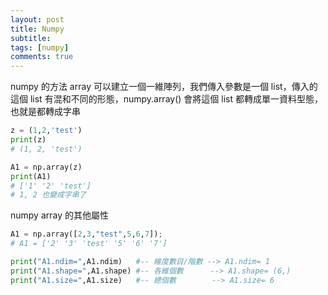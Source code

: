 ```yaml
---
layout: post
title: Numpy
subtitle: 
tags: [numpy]
comments: true
---
```


numpy 的方法 array 可以建立一個一維陣列，我們傳入參數是一個 list，傳入的這個 list 有混和不同的形態，numpy.array() 會將這個 list 都轉成單一資料型態，也就是都轉成字串

```python
z = (1,2,'test')
print(z)
# (1, 2, 'test')

A1 = np.array(z)
print(A1)
# ['1' '2' 'test']
# 1, 2 也變成字串了
```

numpy array 的其他屬性

```python
A1 = np.array([2,3,"test",5,6,7]);
# A1 = ['2' '3' 'test' '5' '6' '7']

print("A1.ndim=",A1.ndim)   #-- 維度數目/階數 --> A1.ndim= 1
print("A1.shape=",A1.shape) #-- 各維個數      --> A1.shape= (6,)
print("A1.size=",A1.size)   #-- 總個數        --> A1.size= 6
```


